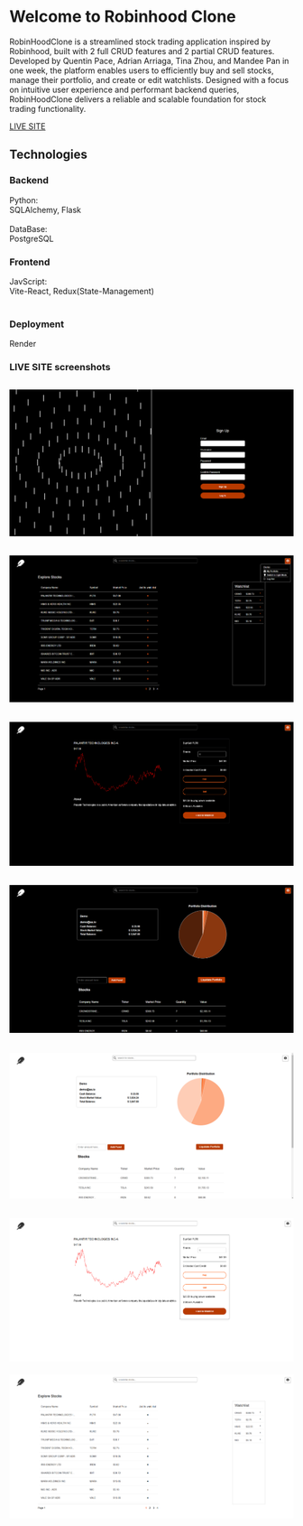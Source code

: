 # Welcome to Robinhood Clone

RobinHoodClone is a streamlined stock trading application inspired by Robinhood, built with 2 full CRUD features and 2 partial CRUD features. Developed by Quentin Pace, Adrian Arriaga, Tina Zhou, and Mandee Pan in one week, the platform enables users to efficiently buy and sell stocks, manage their portfolio, and create or edit watchlists. Designed with a focus on intuitive user experience and performant backend queries, RobinHoodClone delivers a reliable and scalable foundation for stock trading functionality.

[LIVE SITE](https://robinhoodclone.onrender.com/)

## Technologies

### Backend
Python: <br>
SQLAlchemy, Flask <br><br>
DataBase: <br>
PostgreSQL
### Frontend
JavScript: <br>
Vite-React, Redux(State-Management)<br><br>
### Deployment
Render

### LIVE SITE screenshots
![signup page](/react-vite/public/images/signup.jpg)
---
![alt text](/react-vite/public/images/home-dark.jpg)
---
![alt text](/react-vite/public/images/stock-dark.jpg)
---
![alt text](/react-vite/public/images/portfolio-dark.jpg)
---
![alt text](/react-vite/public/images/portfolio-light.jpg)
---
![alt text](/react-vite/public/images/stock-light.jpg)
---
![alt text](/react-vite/public/images/home-light.jpg)
